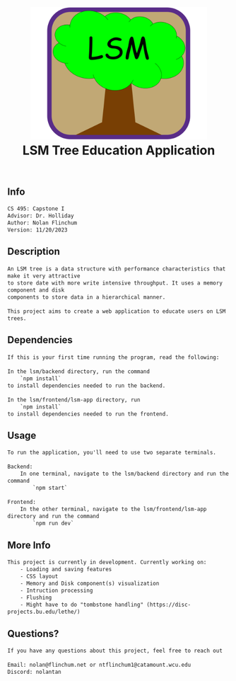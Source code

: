 <h1 align="center">
    <br>
        <a href="https://github.com/NolanTan/Capstone-1">
            <img src="lsm/frontend/lsm-app/lsm-logo.png" alt="LSM" width="400">
        </a>
    <br>
        LSM Tree Education Application
    <br><br>
</h1>

## Info
    CS 495: Capstone I
    Advisor: Dr. Holliday
    Author: Nolan Flinchum
    Version: 11/20/2023

## Description
    An LSM tree is a data structure with performance characteristics that make it very attractive
    to store date with more write intensive throughput. It uses a memory component and disk
    components to store data in a hierarchical manner.

    This project aims to create a web application to educate users on LSM trees. 

## Dependencies
    If this is your first time running the program, read the following:
    
    In the lsm/backend directory, run the command 
        `npm install` 
    to install dependencies needed to run the backend.
    
    In the lsm/frontend/lsm-app directory, run 
        `npm install` 
    to install dependencies needed to run the frontend.

## Usage
    To run the application, you'll need to use two separate terminals.
    
    Backend:
        In one terminal, navigate to the lsm/backend directory and run the command
            `npm start`
    
    Frontend:
        In the other terminal, navigate to the lsm/frontend/lsm-app directory and run the command
            `npm run dev`

## More Info
    This project is currently in development. Currently working on:
        - Loading and saving features
        - CSS layout
        - Memory and Disk component(s) visualization
        - Intruction processing
        - Flushing
        - Might have to do "tombstone handling" (https://disc-projects.bu.edu/lethe/)

## Questions?
    If you have any questions about this project, feel free to reach out

    Email: nolan@flinchum.net or ntflinchum1@catamount.wcu.edu
    Discord: nolantan
